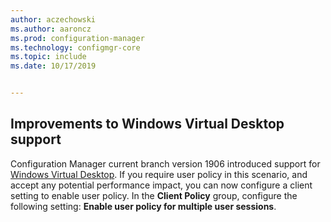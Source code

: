 ```yaml
---
author: aczechowski
ms.author: aaroncz
ms.prod: configuration-manager
ms.technology: configmgr-core
ms.topic: include
ms.date: 10/17/2019


---
```


## <a name="bkmk_wvd"></a> Improvements to Windows Virtual Desktop support

<!--4737447-->

Configuration Manager current branch version 1906 introduced support for [Windows Virtual Desktop](/sccm/core/plan-design/configs/supported-operating-systems-for-clients-and-devices#windows-virtual-desktop). If you require user policy in this scenario, and accept any potential performance impact, you can now configure a client setting to enable user policy. In the **Client Policy** group, configure the following setting: **Enable user policy for multiple user sessions**.
